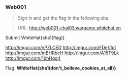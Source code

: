 ### Web001 ###
> Sign in and get the flag in the following site.

> URL: http://web001-chal03.wargame.whitehat.vn

Submit WhiteHat{sha1(flag)}

http://imgur.com/vPZLCED
http://imgur.com/FDek1pt
http://imgur.com/mBHRbcH
http://imgur.com/A15T9Lk
http://imgur.com/1bhHgg4

Flag: **WhiteHat{sha1(don't_believe_cookies_at_all)}**